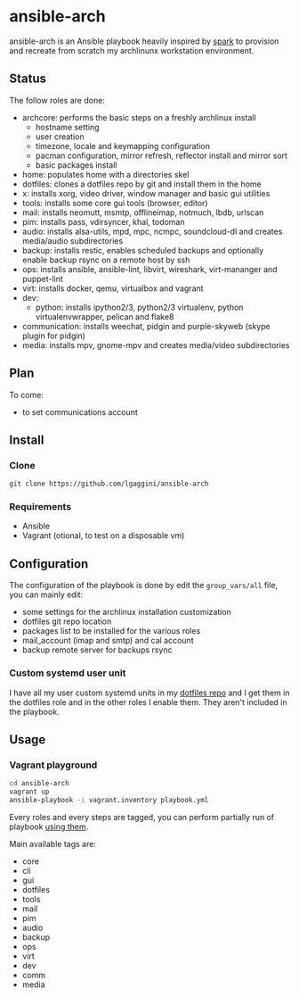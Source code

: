 # ansible-arch

ansible-arch is an Ansible playbook heavily inspired by [spark](https://github.com/pigmonkey/spark) to provision and recreate from scratch my archlinunx workstation environment.

## Status
The follow roles are done:

* archcore: performs the basic steps on a freshly archlinux install
    * hostname setting
    * user creation
    * timezone, locale and keymapping configuration
    * pacman configuration, mirror refresh, reflector install and mirror sort
    * basic packages install
* home: populates home with a directories skel
* dotfiles: clones a dotfiles repo by git and install them in the home
* x: installs xorg, video driver, window manager and basic gui utilities
* tools: installs some core gui tools (browser, editor)
* mail: installs neomutt, msmtp, offlineimap, notmuch, lbdb, urlscan
* pim: installs pass, vdirsyncer, khal, todoman
* audio: installs alsa-utils, mpd, mpc, ncmpc, soundcloud-dl and creates media/audio subdirectories
* backup: installs restic, enables scheduled backups and optionally enable backup rsync on a remote host by ssh
* ops: installs ansible, ansible-lint, libvirt, wireshark, virt-mananger and puppet-lint
* virt: installs docker, qemu, virtualbox and vagrant
* dev:
    * python: installs ipython2/3, python2/3 virtualenv, python virtualenvwrapper, pelican and flake8
* communication: installs weechat, pidgin and purple-skyweb (skype plugin for pidgin)
* media: installs mpv, gnome-mpv and creates media/video subdirectories

## Plan
To come:
* to set communications account

## Install
### Clone
```bash
git clone https://github.com/lgaggini/ansible-arch
```

### Requirements

* Ansible
* Vagrant (otional, to test on a disposable vm)

## Configuration
The configuration of the playbook is done by edit the `group_vars/all` file, you can mainly edit:

* some settings for the archlinux installation customization
* dotfiles git repo location
* packages list to be installed for the various roles
* mail_account (imap and smtp) and cal account
* backup remote server for backups rsync

### Custom systemd user unit
I have all my user custom systemd units in my [dotfiles repo](https://github.com/lgaggini/dotfiles/tree/master/.config/systemd/user) and I get them in the dotfiles role and in
the other roles I enable them. They aren't included in the playbook.

## Usage
### Vagrant playground
```bash
cd ansible-arch
vagrant up
ansible-playbook -i vagrant.inventory playbook.yml
```

Every roles and every steps are tagged, you can perform partially run of playbook [using them](https://docs.ansible.com/ansible/latest/user_guide/playbooks_tags.html).

Main available tags are:

* core
* cli
* gui
* dotfiles
* tools
* mail
* pim
* audio
* backup
* ops
* virt
* dev
* comm
* media
